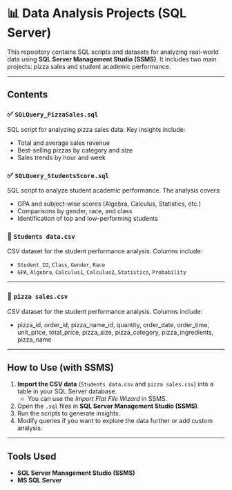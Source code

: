 # 📊 Data Analysis Projects (SQL Server)

This repository contains SQL scripts and datasets for analyzing real-world data using **SQL Server Management Studio (SSMS)**. It includes two main projects: pizza sales and student academic performance.

---

## Contents

### ✅ `SQLQuery_PizzaSales.sql`
SQL script for analyzing pizza sales data. Key insights include:
- Total and average sales revenue  
- Best-selling pizzas by category and size  
- Sales trends by hour and week  

### ✅ `SQLQuery_StudentsScore.sql`
SQL script to analyze student academic performance. The analysis covers:
- GPA and subject-wise scores (Algebra, Calculus, Statistics, etc.)  
- Comparisons by gender, race, and class  
- Identification of top and low-performing students

### 📄 `Students data.csv`
CSV dataset for the student performance analysis. Columns include:
- `Student_ID`, `Class`, `Gender`, `Race`  
- `GPA`, `Algebra`, `Calculus1`, `Calculus2`, `Statistics`, `Probability`

---

### 📄 `pizza sales.csv`
CSV dataset for the student performance analysis. Columns include:
- pizza_id, order_id, pizza_name_id, quantity, order_date, order_time, unit_price, total_price, pizza_size, pizza_category, pizza_ingredients, pizza_name

---

## How to Use (with SSMS)

1. **Import the CSV data** (`Students data.csv` and `pizza sales.csv`) into a table in your SQL Server database.
   - You can use the *Import Flat File Wizard* in SSMS.
2. Open the `.sql` files in **SQL Server Management Studio (SSMS)**.
3. Run the scripts to generate insights.
4. Modify queries if you want to explore the data further or add custom analysis.

---

## Tools Used
- **SQL Server Management Studio (SSMS)**
- **MS SQL Server**
